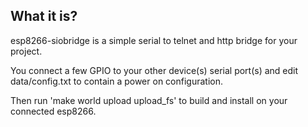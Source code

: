 What it is?
-----------
esp8266-siobridge is a simple serial to telnet and http bridge for your
project.

You connect a few GPIO to your other device(s) serial port(s) and edit
data/config.txt to contain a power on configuration.

Then run 'make world upload upload_fs' to build and install on your
connected esp8266.
